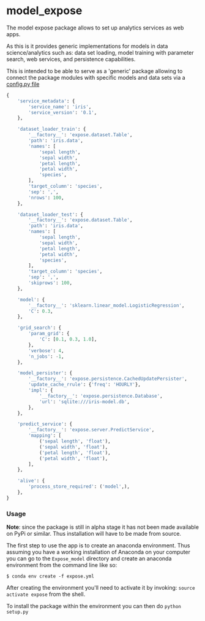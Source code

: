 # model_expose
The model expose package allows to set up analytics services as web apps.

As this is it provides generic implementations for models in data science/analytics such
as:
data set loading, model training with parameter search, web services, and
persistence capabilities.

This is intended to be able to serve as a 'generic' package allowing to
connect the package modules with specific models and data sets via a
[config.py file](./sample_models/python/config.py)

```python
{
    'service_metadata': {
        'service_name': 'iris',
        'service_version': '0.1',
    },

    'dataset_loader_train': {
        '__factory__': 'expose.dataset.Table',
        'path': 'iris.data',
        'names': [
            'sepal length',
            'sepal width',
            'petal length',
            'petal width',
            'species',
        ],
        'target_column': 'species',
        'sep': ',',
        'nrows': 100,
    },

    'dataset_loader_test': {
        '__factory__': 'expose.dataset.Table',
        'path': 'iris.data',
        'names': [
            'sepal length',
            'sepal width',
            'petal length',
            'petal width',
            'species',
        ],
        'target_column': 'species',
        'sep': ',',
        'skiprows': 100,
    },

    'model': {
        '__factory__': 'sklearn.linear_model.LogisticRegression',
        'C': 0.3,
    },

    'grid_search': {
        'param_grid': {
            'C': [0.1, 0.3, 1.0],
        },
        'verbose': 4,
        'n_jobs': -1,
    },

    'model_persister': {
        '__factory__': 'expose.persistence.CachedUpdatePersister',
        'update_cache_rrule': {'freq': 'HOURLY'},
        'impl': {
            '__factory__': 'expose.persistence.Database',
            'url': 'sqlite:///iris-model.db',
        },
    },

    'predict_service': {
        '__factory__': 'expose.server.PredictService',
        'mapping': [
            ('sepal length', 'float'),
            ('sepal width', 'float'),
            ('petal length', 'float'),
            ('petal width', 'float'),
        ],
    },

    'alive': {
        'process_store_required': ('model',),
    },
}

```

### Usage
**Note**: since the package is still in alpha stage it has not been
made available on PyPi or similar. Thus installation will have to be
made from source.

The first step to use the app is to create an anaconda environment.
Thus assuming you have a working installation of Anaconda on your computer
you can go to the `Expose_model` directory and create an anaconda environment from the command line
like so:
```
$ conda env create -f expose.yml
```
After creating the environment you'll need to activate it by invoking: `source activate expose` from the shell.

To install the package within the environment you can then do `python setup.py`
